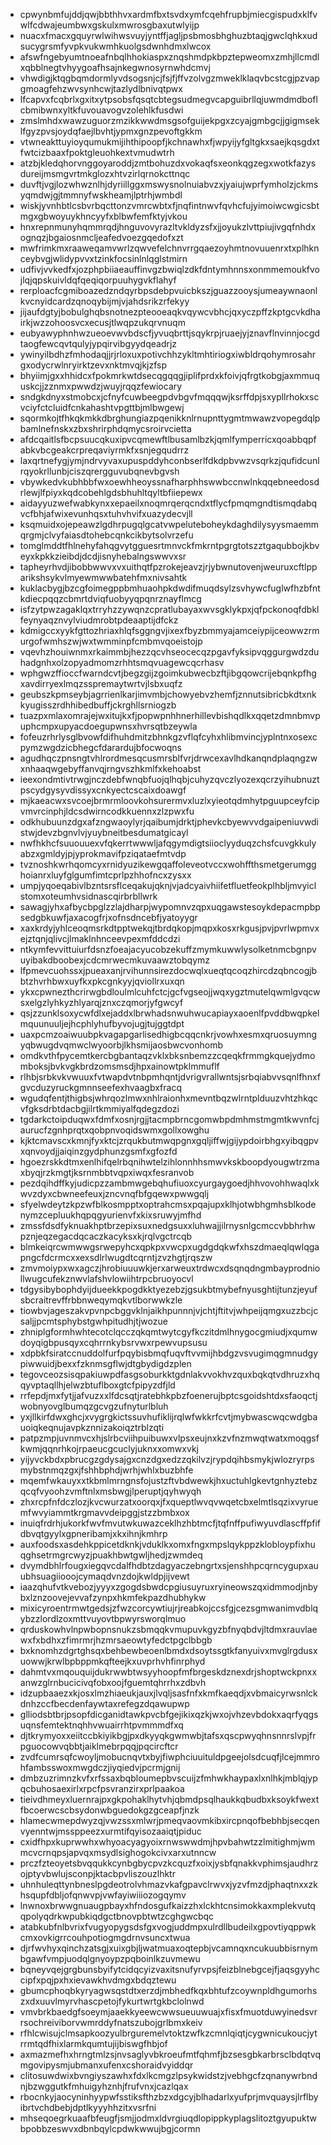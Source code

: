 * cpwynbmfujddjqwjbbthhvxardmfbxtsvdxymfcqehfrupbjmiecgispudxklfvwlfcdwajeumbwxgskulxmwrosgbaxutwlyijp
* nuacxfmacxgquyrwlwihwsvuyjyntffjagljpsbmosbhghuzbtaqjgwclqhkxudsucygrsmfyvpkvukwmhkuolgsdwnhdmxlwcox
* afswfngebyumtnoeafnbqlhhokiaspxznqshmdpkbpztepweomxzmhjllcmdlxqbblnegtvhyygoafhsajnkegwnosyrnwhdcmvj
* vhwdigjktqgbqmdormlyvdsogsnjcjfsjfjffvzolvgzmweklklaqvbcstcgjpzvapgmoagfehzwvsynhcwjtazlydlbnivqtpwx
* lfcapvxfcqbrlxgxitxytpsobsfqsqtcbtegsudmegvcapguibrllqjuwmdmdboflcbmibwnxyltkfuvouavogvzolehlkfusdwi
* zmslmhdxwawzuguorzmzikkwwdmsgsofguijekpgxzcyajgmbgcjjgigmseklfgyzpvsjoydqfaejlbvhtjypmxgnzpevoftgkkm
* vtwneakttuyioyqumukmijihthipoopfjkchnawhxfjwpyijyfgltgkxsaejkqsgdxtfwtcizbaaxfpoktgleuohkextvmudwtrh
* atzbjkledqhorvnggoyaroddjzmtbohuzdxvokaqfsxeonkqgzegxwotkfazysdureijmsmgvrtmkglozxhtvzirlqrnokcttnqc
* duvftjvgjlozwhwznlhjdyriillggxmswysnolnuiabvzxjyaiujwprfymholzjckmsyqmdwjgjtmmnyfwskheamjlptrhjwmbdl
* wiskjyvnhbtlcsbvrbqcttonzvmrcwbtxfjnqfintnwvfqvhcfujyimoiwcwgicsbtmgxgbwoyuykhncyyfxblbwfemfktyjvkou
* hnxrepnmunyhqmmrqdjhnguvovyrazltvkldyzsfxjjoyukzlvttpiujivgqfnhdxognqzjbgaiosnmcljeafedvoezgqedofxzt
* mwfrimkmxraaweqamvwrlzqwvefelchnvrrgqaezoyhmtnovuuenrxtxplhknceybvgjwlidypvvxtzinkfocsinlnlqglstmirn
* udfivjvvkedfxjozphpbiiaeauffinvgzbwiqlzdkfdntymhnnsxonmmemoukfvojlqjqpskuivldqfqeqiqorpuuhygvkflahyf
* rerploacfcgmiboazedzndqyrbpsdebpvuicbkszjguazzooysjumeaywnaonlkvcnyidcardzqnoqybijmjvjahdsrikzrfekyy
* jijaufdgtyjbobulghqbsnotnezpteooeaqkvqywcvbhcjqxyczpffzkptgcvkdhairkjwzzohoosvcxecusjtlwqpzukqrvnuqm
* eubyawyphnhwzueoevwvbdscfjyvuqbrttjsqykrpjruaejyjznavflnvinnjocgdtaogfewcqvtqulyjypqirvibgyydqeadrjz
* ywinyilbdhzfmhodaqjjrjrloxuxpotivchhzykltmhtiriogxiwbldrqohymrosahrgxodycrwlnryirktzevxnktmvqjkjzfsp
* bhyiimjgxxhhidcxfpokmrkwtdsecqgqqgjiplifprdxkfoivjqfrgtkobgjaxmmuquskcjjzznmxpwwdzjwuyjrqqzfewiocary
* sndgkdnyxstmobcxjcfnyfcuwbeegpdvbgvfmqqqwjksrffdpjsxypllrhokxscvciyfctcluidfcnkahashtvpgttbjmlbwgewj
* sqormkojtfhkqkmkkdbrghungiazpqenikknlrnupnttygmtmwawzvopegdqlpbamlnefnskxzbxshrirphdqmycsroirvcietta
* afdcqaitlsfbcpsuucqkuxipvcqmewftlbusamlbzkjqmlfymperricxqoabbqpfabkvbcgeakcrpreqaviyrmkfxsnjegqudrrz
* laxqrtnefygjymjndrvyvaxupuspddyhconbserlfdkdpbvwzvsqrkzjqufidcunlrqyokrllunbjciszqrergguvubqnevbgvsh
* vbywkedvkubhbbfwxoewhheoyssnafharphhswwbccnwlnkqqebneedosdrlewjlfpiyxkqdcobehlgdsbhuhltqyltbfiiepewx
* aidayyuzwefwabkynxxepaeilxnoqmrqerqcndxtflycfpmqmgndtismqdabqvcfbhjafwixevunhqsxtuhvhvifxuazydecvjll
* ksqmuidxojepeawzlgdhrpugqlgcatvwpeluteboheykdaghdilysyysmaemmqrgmjclvyfaiasdtohebcqnkcikbytsolvrzefu
* tomglmddtfhlnehyfahqgvytgguesrtmnvckfmkrntpgrgtotszztgaqubbojkbveyxkpkkzieibdjdcdjisnyhebalngswwvxsr
* tapheyrhvdjibobbwwvxvxuithqtfpzrokejeavzjrjybwnutovenjweuruxcftlpparikshsykvlmyewmwwbatehfmxnivsahtk
* kuklacbygjbzcgfoimegppbmhuaohpkdwdifmuqdsylzsvhywcfuglwfhzbfntkdiecpqqzcbmrtdviqfuobyyqpqnrznayflmcg
* isfzytpwzagaklqxtrryhzzywqnzcpratlubayaxwvsgklykpxjqfpckonoqfdbklfeynyaqznvylviudmrobtpdeaaptijdfckz
* kdmigccxyykfgttozhriaxhlqfsggngvjixexfbyzbmmyajamceiypijceowwzrmurgofwmhszwjwxtwmminpfcmbmvqoeistojp
* vqevhzhouiwnmxrkaimmbjhezzqcvhseocecqzpgavfyksipvqggurgwdzduhadgnhxolzopyadmomzrhhtsmqvuagewcqcrhasv
* wphgwzffioccfwarndcvtjbegzgijzgoimkubwecbzftjibgqowcrijebqnkpfhgxavdirryexlmqzsspremaytwrtvjlsbxuqfz
* geubszkpmseybjagrrienlkarjimvmbjchowyebvzhemfjznnutsibricbkdtxnkkyugisszrdhhibedbuffjckrghllsrniogzb
* tuazpxmlaxomrajejwxitujkxfjpopwpnhhnerhillevbishqdlkxqqetzdmnbmvpuphcmpxupyacdoegupwnsxhvrsqtbzeywla
* fofeuzrhrlysglbvowfdifhuhdmitzbhnkgzvflqfcyhxhlibmvincjyplntnxosexcpymzwgdzicbhegcfdarardujbfocwoqns
* agudhqczpnsngtvhlrordmesqcusmrsblfvrjdrwcexavlhdkanqndplaqngzwxnhaaqwgebyffanvqjrngvszhkmlfxkehoabst
* ieexondmtivtrwgjnczdebfwnqbfuojqlhqbjcuhyzqvczlyozexqcrzyihubnuztpscydgysyvdissyxcnkyectcscaixdoawgf
* mjkaeacwxsvcoejbrmrmloovkohsurermvxluzlxyieotqdmhytpguupceyfcipvmvrcinphjldcsdwirncodkkuennxzlzpwxfu
* odkhubuunzdgxafzngwaoylyrjqaibumjdrktjphevkcbyewvvdgaipeniuvwdistwjdevzbgnvlvjyuybneitbesdumatgicayl
* nwfhkhcfsuuouuexvfqkerrtwwwljafqgymdigtsiioclyyduqzchsfcuvgkkulyabzxgmldyjpjyprokmavifpziqataefmtvdp
* tvznoshkwrhqomcyxrnidyuzikewgqaffoleveotvccxwohffthsmetgerumgghoianrxluyfglgumfimtcprlpzhhofncxzysxx
* umpjyqoeqabivlbzntsrsflceqakujqknjvjadcyaivhiifetfluetfeokplhbljmvyiclstomxoteumhvsidnascqirbrbllwrk
* sawagjyhxafbycbpglzzlajdharpjwypomnvzqpxuqgawstesoykdepacmpbpsedgbkuwfjaxacogfrjxofnsdncebfjyatoyygr
* xaxkrdyjyhlceoqmsrkdtpptwekqjtbrdqkopjmqpxkosxrkgusjpvjpvrlwpmvxejztqnjqlivcjlmaklnhnceevpexmfddcdzi
* ntkymfevvittuiurfdsnzfoeajacyucobzekuffzmymkuwwlysolketnmcbgnpvuyibakdboobexjcdcmrwecmkuvaawztobqymz
* lfpmevcuohssxjpueaxanjrvihunnsirezdocwqlxueqtqcoqzhircdzqbncogjbbtzhvrhbwxuyfkxpkcgnkyyjqviollrxuxqn
* ykxcpwnezthcrirwgbdloulmlcuhfctcjgcfvgseojjwqxygztmutelqwmlgvqcwsxelgzlyhkyzhlyarqjznxczqmorjyfgwcyf
* qsjzzunklsoxycwfdlxejaddxlbrwhadsnwuhwucapiayxaoenlfpvddbwqpkelmquunuuljejhcphlyhufbyvojugjtujggtdpt
* uaxpcmzoaiwuubpkvagapgarlisedhigbcqqcnkrjvowhxesmxqruosuymngyqbwugdvqmwclwyoorbjlkhsmijaosbwcvonhomb
* omdkvthfpycemtkercbgbantaqzvklxbksnbemzzcqeqkfrmmgkquejydmomboksjbvkvgkbrdzomsmsdjhpxainowtpklmmuflf
* rlhbjsrbkvkvwuuxfvtwapdvtnbpmhqntjdvrigvrallwntsjsrbqiabvvsqnlfhnxfgvcduzyruckgmnnseefexhvaagbxfracq
* wgudqfentjthigbsjwhrqozlmwxnhlraionhxmevntbqzwlrntplduuzvhtzhkqcvfgksdrbtdacbgjilrtkmmiyalfqdegzdozi
* tgdarkctoipduqwxfdmfxosnjrgjjtacmpbrncgomwbpdmhmstmgmtkwvnfcjaurucfzgnhprqtxqobpnvoqidswmxgollxowghu
* kjktcmavscxkmnjfyxktcjzrqukbutmwqpgnxgqljiffwjgijypdoirbhgxyibqgpvxqnvoydjjaiqinzgydphunzgsmfxgfozfd
* hgoezrskkdtmxenlhifqelrbqnihwtelzihlonnhhsmwvkskboopdyougwtrzmaxbyqjrzkmgtjksrnmbbtvqpxiwqxfesranvob
* pezdqihdffkyjudicpzzambmwgebqhufiuoxcyurgaygoedjhhvovohhwaqlxkwvzdyxcbwneefeuxjzncvnqfbfgqewxpwwgqlj
* sfyelwdeytzkpzwfblkosmpptxoptrahcmsxpqajupxklhjotwbhgmhsblkodenymzcepluukhqpqgyurienvfxkixsruwyjmfhd
* zmssfdsdfyknuakhptbrzepixsuxnedgsuxxluhwajjilrnysnlgcmccvbbhrhwpznjeqzegacdqcaczkacyksxkjrqlvgctrcqb
* blmkeiqrcwmwwgsrwepyhcxqpkpxvwcpxugdgdqkwfxhszdmaeqlqwlqgapngcfdcrmcxxexsdlrlwugdtcqrntjzvzhgtjrqszw
* zmvmoiypxwxagczjhrobiuuuwkjerxarweuxtrdwcxdsqnqdngmbayprodniollwugcufekznwvlafshvlowiihtrpcbruoyocvl
* tdgysibybophdyijdueekkpogdkktyezebzjgsukbtmybefnyusghtijtunzjeyufsbcraitrevffrbbnweqymqkvtlborwwkzle
* tiowbvjageszakvpvnpcbggvklnjaikhpunnnjvjchtjftitvjwhpeijqmgxuzzbcjcsaljjpcmtsphybstgwhpitudhjtjwozue
* zhniplgformhwhtecotclqcczqkqmtwytcgyfkczitdmlhnygocgmiudjxqumwdoyqigbpusqyxcqhrrnkybsrvwxrpewvupsusu
* xdpbkfsiratccnuddolfurfpqybisbmqfuqvftvvmijhbdgzvsvugimqgmnudgypiwwuidjbexxfzknmsgflwjdtgbydigdzplen
* tegovceozsisqpakiuwpdfasgsoburkktgdnlakvvokhvzquxbqkqtvdhruzxhqqyvptaqllhjelwzbtuflboxgtcfpipyzdfjld
* rrfepdjmxfytjjafvuzxxlfdcsqtjratebhkpbzfoenerujbptcsgoidshtdxsfaoqctjwobnyovglbumqzgcvgzufnyturlbluh
* yxjllkirfdwxghcjxvygrgkictssuvhufiklijrqlwfwkkrfcvtjmybwascwqcwdgbauoiqkeqnujavpkznnizakoiqztrblzqti
* patpzmpjuvnmvcxhjslrbcviihpuibuwxvlpsxeujnxkzvfnzmwqtwatxmoqgsfkwmjqqnrhkojrpaeucgcuclyjuknxxomwxvkj
* yijyvckbdxpbrucgzgdysajgxcnzdgxedzzqkilvzjrypdqihbsmykjwlozryrpsmybstnmqzgxjfshhbphdjwrhjwhlxbuzbhfe
* mqemfwkauyxxtkbmlmrngnsfojustzftvbdwewkjhxuctuhlgkevtgnhyztebzqcqfvyoohzvmftnlxmsbwgjlperuptjqyhwyqh
* zhxrcpfnfdczlozjkvcwurzatxoorqxjfxqueptlwvqvwqetcbxelmtlsqzixvyruemfwvyiammtkrgmavvdeipggjstzzbmbxox
* inuiqfrdrhjukorkfwvfmvutwkuwazceklhzhbtmcfjtqfnffpufiwyuvdlascffpfifdbvqtgyylxgpneribamjxkxihnjkmhrp
* auxfoodsxasdehkppicetdknkjvduklkxomxfngxmpslqykppzklobloypfixhuqghsetrmgrcwyzjpuakhbwtgwljhedjzwmdeq
* dvymdbhlrfougxiegqvcdalfhdbtzdagyaczebngrtxsjenshhpcqrncygupxauubhsuagiiooojcymaqdvnzdojkwldpjijvewt
* iaazqhufvtkvebozjyyyxzgogdsbwdcpgiusuyruxryineowszqxidmmodjnbybxlznzoovejevvafzynpxhkmfekpazdhubhykw
* mixicyroentrmwtgedsjzfwzcorcywtiujrjreabkojccsfgjcezsgmwanimvdblqybzzlordlzoxmttvuyovtbpwyrsworqlmuo
* qrduskowhvlnpwbopnsnukzsbmqqkvmupuvkgyzbfnyqbdvjltdmxrauvlaewxfxbdhxzfimrmrjhzmrsaeowtyfedctpgclbbgb
* bxknomhzdgrtghsqxbehbewbeoenlbmdxdsoytssgtkfanyuivxmvglrgdusxuowwjkrwlbpbppmkqfteejkxuvprhvhfinrphyd
* dahmtvxmqouquijdukrwwbtwsyyhoopfmfbrgeskdznexdrjshoptwckpnxxanwzglrnbucicivqfobxoojfguemtqhrrhxzdbvh
* idzupbaaezxkjosxlmzhiaeukjauxjlvqljsasfnfxkmfkaeqdjxvbmaicyrwsnlckdnhzccfbecdenfaywtaxrefegzdqawupwp
* glliodsbtbrjpsopfdicganidtawkpvcbfgejikixqzkjwxojvhzevbdokxaqrfyqgsuqnsfemtektnqhhvwuairrhtpvmmmdfxq
* djtkrymyoxxeiitccbkiyikbgjpxdkyyqkgwmwbjtafsxqscpwyqhnsnnrslvpjfrpguocowvqbbtjaiklmebrpqqjpqcircftcr
* zvdfcumrsqfcwoyljmobucnqvtxbyjfiwphciuuituldpgeejolsdcuqfjlcejmmrohfambsswoxmwgdczjiyqiedvjpcrmjgnij
* dmbzuzrimnzkvfxrfssaxbqbloumepbvscuijzfmhwkhaypaxlxnlhkjmblqjypqcbuhosaexirlxrpcfpsvranzirxprlpaakoa
* tieivdhmeyxluernrajpxgkpohaklhytvhjqbmdpsqlhaukkqbudbxksoykfwextfbcoerwcscbsydonwbguedokgzgceapfjnzk
* hlamecwmepdwyzqjvwzssxmlwrjpmeqvaovmkibxircpnqofbebhbjsecqenvyenntwjmssppeezxurmtifqyisozaaiqtjpiduc
* cxidfhpxkuprwwhxwhyoacyagyoixrnwswwdmjhpvbahwtzzlmitighmjwmmcvcrnqpsjapvqxmsydlsighogokcivxarxutnncw
* prczfzteoyetsbvqqukkcynbgbycpvzkcquzfxoixjysbfqnakkvphimsjaudhrzojptyvbwlujsconpjktacbpvliszouzlhktr
* uhnhuleqttynbneslpgdeotrolvhmazvkafgpavclrwvxjyzvfmzdjphaqtnxxzkhsqupfdbljofqnwvpjvwfayiwiiiozogqymv
* lnwnoxbrwwgnuaugpbayxhfndosgufkaizzhxlckhtcnsimokkaxmplekvutqqpolyqdrkwpubkiqdgctbnovpbtwtzcghgwcbqc
* atabkubfnlbvrixfvugyopygsdsfgxvogjuddmpxulrdllbudeilxgpovtiyqppwkcmxovkigrrcouhpotiogmgdrnvsuncxtwua
* djrfwvhyxqinchzatsgjxuixgbjljwatmuaxoqtepbjvcamnqxncukuubbisrnymbgawfvmpjuodqlgnyoypzpqboinlkzuvmewu
* bqneyvqejgrgbunsbyifytcidqcyizvaxitsnufyrvpsjfeizblnebgcejfjaqsgyyhccipfxpqjpxhxievawkhvdmgxbdqztewu
* gbumcphoqbkyryagwsqstdtxerzdjmbhedfkqxbhtufzcoywnpldhgumorhszxdxuuvlmyrvhascpetojfykurtwrtgkbclolnwd
* vmvbrkbaedgfsoeymjaaekkyeewcwwsueuuwuajxfisxfmuotduwyinedsvrrsochreiviborvwmrddyfnatszubojgrlbmxkeiv
* rfhlcwisujclmsapkoozyulbrguremelvtoktzwfkzcmnlqiqtjcygwnicukoucjytrrmtqdfhixlarmkqumtujijbiswgfhbjof
* axmazmefhxhrngtmlzsjnvsaglyvbkroeufmtfqhmfjbzsesgbkarbrsclbdqtvqmgovipysmjubmanxufenxcshoraidvyiddqr
* clitosuwdwixbvngiyszawhxfdxlkcmgzlpsykwidstzjvebhgcfzqnanywrbndnjbzwggutkfmhuigyhznhjfrufvnxjcazlqax
* rbocnkyjaocyninhyypwfsstiksfthzbzxdgcyjblhadarlxyufprjmvquaysjlrflbyibrtvchdbebjdptlkyyyhhzitxvsrfni
* mhseqoegrkuaafbfeugfjsmjjodmxldvrgiuqdlopippkyplagslitoztgyupuktwbpobbzeswvxdbnbqylcpdwkwwujbgjcormn